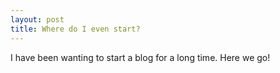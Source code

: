 ```yaml
---
layout: post
title: Where do I even start?
---
```


I have been wanting to start a blog for a long time. Here we go!
